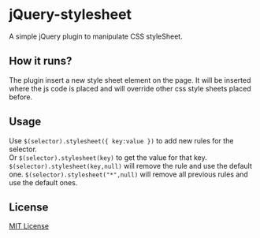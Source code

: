 # jQuery-stylesheet

 A simple jQuery plugin to manipulate CSS styleSheet. 

## How it runs?

The plugin insert a new style sheet element on the page. It will be inserted where the js code is placed and will override other css style sheets placed before.

## Usage

Use `$(selector).stylesheet({ key:value })` to add new rules for the selector.    
Or `$(selector).stylesheet(key)` to get the value for that key.    
`$(selector).stylesheet(key,null)` will remove the rule and use the default one. 
`$(selector).stylesheet("*",null)` will remove all previous rules and use the default ones. 


## License

[MIT License]()
